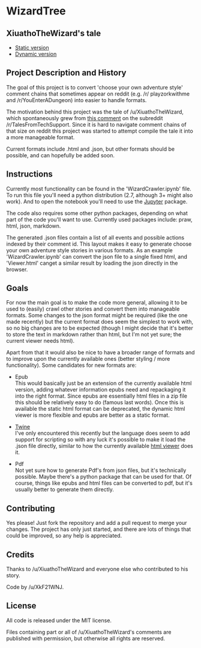 # WizardTree

## XiuathoTheWizard's tale
- [Static version](https://XkF21WNJ.github.io/WizardTree/)
- [Dynamic version](https://XkF21WNJ.github.io/WizardTree/Viewer.html)

## Project Description and History

The goal of this project is to convert 'choose your own adventure style' comment chains that sometimes appear on reddit (e.g. /r/ playzorkwithme and /r/YouEnterADungeon) into easier to handle formats.

The motivation behind this project was the tale of /u/XiuathoTheWizard, which spontaneously grew from [this comment](https://www.reddit.com/r/talesfromtechsupport/comments/3xyesc/project_management_seems_a_lot_like_cooking_a/cy8z5uv) on the subreddit /r/TalesFromTechSupport.  Since it is hard to navigate comment chains of that size on reddit this project was started to attempt compile the tale it into a more manageable format.

Current formats include .html and .json, but other formats should be possible, and can hopefully be added soon.

## Instructions

Currently most functionality can be found in the 'WizardCrawler.ipynb' file. To run this file you'll need a python distribution (2.7, although 3+ might also work). And to open the notebook you'll need to use the [Jupyter](http://jupyter.org/) package. 

The code also requires some other python packages, depending on what part of the code you'll want to use. Currently used packages include: praw, html, json, markdown.

The generated .json files contain a list of all events and possible actions indexed by their comment id. This layout makes it easy to generate choose your own adventure style stories in various formats. As an example 'WizardCrawler.ipynb' can convert the json file to a single fixed html, and 'Viewer.html' canget a similar result by loading the json directly in the browser.

## Goals

For now the main goal is to make the code more general, allowing it to be used to (easily) crawl other stories and convert them into manageable formats. Some changes to the json format might be required (like the one made recently) but the current format does seem the simplest to work with, so no big changes are to be expected (though I might decide that it's better to store the text in markdown rather than html, but I'm not yet sure; the current viewer needs html).

Apart from that it would also be nice to have a broader range of formats and to improve upon the currently available ones (better styling / more functionality). Some candidates for new formats are:

- Epub  
This would basically just be an extension of the currently available html version, adding whatever information epubs need and repackaging it into the right format. Since epubs are essentially html files in a zip file this should be relatively easy to do (famous last words). Once this is available the static html format can be deprecated, the dynamic html viewer is more flexible and epubs are better as a static format.

- [Twine](http://twinery.org/)  
I've only encountered this recently but the language does seem to add support for scripting so with any luck it's possible to make it load the .json file directly, similar to how the currently available [html viewer](https://XkF21WNJ.github.io/WizardTree/Viewer.html) does it.

- Pdf  
Not yet sure how to generate Pdf's from json files, but it's technically possible. Maybe there's a python package that can be used for that. Of course, things like epubs and html files can be converted to pdf, but it's usually better to generate them directly.

## Contributing

Yes please! Just fork the repository and add a pull request to merge your changes. The project has only just started, and there are lots of things that could be improved, so any help is appreciated.

## Credits

Thanks to /u/XiuathoTheWizard and everyone else who contributed to his story. 

Code by /u/XkF21WNJ.

## License

All code is released under the MIT license. 

Files containing part or all of /u/XiuathoTheWizard's comments are published with permission, but otherwise all rights are reserved.
